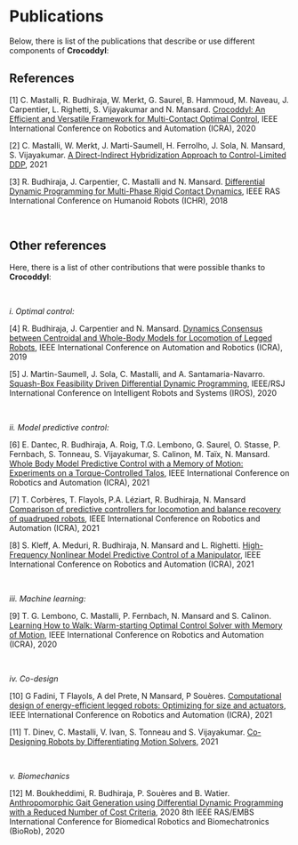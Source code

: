 # Publications

Below, there is list of the publications that describe or use different components of **Crocoddyl**:

## References
<a id="1">[1]</a>
C. Mastalli, R. Budhiraja, W. Merkt, G. Saurel, B. Hammoud, M. Naveau, J. Carpentier, L. Righetti, S. Vijayakumar and N. Mansard. [Crocoddyl: An Efficient and Versatile Framework for Multi-Contact Optimal Control](https://cmastalli.github.io/publications/crocoddyl20icra.html), IEEE International Conference on Robotics and Automation (ICRA), 2020

<a id="2">[2]</a>
C. Mastalli, W. Merkt, J. Marti-Saumell, H. Ferrolho, J. Sola, N. Mansard, S. Vijayakumar. [A Direct-Indirect Hybridization Approach to Control-Limited DDP](https://arxiv.org/pdf/2010.00411.pdf), 2021

<a id="3">[3]</a>
R. Budhiraja, J. Carpentier, C. Mastalli and N. Mansard. [Differential Dynamic Programming for Multi-Phase Rigid Contact Dynamics](https://cmastalli.github.io/publications/mddp18.html), IEEE RAS International Conference on Humanoid Robots (ICHR), 2018

&nbsp;

## Other references
Here, there is a list of other contributions that were possible thanks to **Crocoddyl**:

&nbsp;

*i. Optimal control:*

<a id="4">[4]</a>
R. Budhiraja, J. Carpentier and N. Mansard. [Dynamics Consensus between Centroidal and Whole-Body Models for Locomotion of Legged Robots](https://hal.laas.fr/hal-01875031/document), IEEE International Conference on Automation and Robotics (ICRA), 2019

<a id="5">[5]</a>
J. Martin-Saumell, J. Sola, C. Mastalli, and A. Santamaria-Navarro. [Squash-Box Feasibility Driven Differential Dynamic Programming](https://cmastalli.github.io/publications/squashddp20iros.html),  IEEE/RSJ International Conference on Intelligent Robots and Systems (IROS), 2020

&nbsp;

*ii. Model predictive control:*

<a id="6">[6]</a>
E. Dantec, R. Budhiraja, A. Roig, T.G. Lembono, G. Saurel, O. Stasse, P. Fernbach, S. Tonneau, S. Vijayakumar, S. Calinon, M. Taïx, N. Mansard. [Whole Body Model Predictive Control with a Memory of Motion: Experiments on a Torque-Controlled Talos](https://hal.archives-ouvertes.fr/hal-02995796/file/HAL_MPC_memory_collision.pdf), IEEE International Conference on Robotics and Automation (ICRA), 2021

<a id="7">[7]</a>
T. Corbères, T. Flayols, P.A. Léziart, R. Budhiraja, N. Mansard
[Comparison of predictive controllers for locomotion and balance recovery of quadruped robots](https://hal.laas.fr/hal-03034022/file/icra20_corberes.pdf), IEEE International Conference on Robotics and Automation (ICRA), 2021

<a id="8">[8]</a>
S. Kleff, A. Meduri, R. Budhiraja, N. Mansard and L. Righetti.
[High-Frequency Nonlinear Model Predictive Control of a Manipulator](https://hal.archives-ouvertes.fr/hal-02993058v2/document), IEEE International Conference on Robotics and Automation (ICRA), 2021

&nbsp;

*iii. Machine learning:*

<a id="9">[9]</a>
T. G. Lembono, C. Mastalli, P. Fernbach, N. Mansard and S. Calinon. [Learning How to Walk: Warm-starting Optimal Control Solver with Memory of Motion](https://cmastalli.github.io/publications/learningwalk20icra.html), IEEE International Conference on Robotics and Automation (ICRA), 2020

&nbsp;

*iv. Co-design*

<a id="10">[10]</a>
G Fadini, T Flayols, A del Prete, N Mansard, P Souères. [Computational design of energy-efficient legged robots: Optimizing for size and actuators](https://hal.archives-ouvertes.fr/hal-02993624v2/document), IEEE International Conference on Robotics and Automation (ICRA), 2021

<a id="11">[11]</a>
T. Dinev, C. Mastalli, V. Ivan, S. Tonneau and S. Vijayakumar. [Co-Designing Robots by Differentiating Motion Solvers](https://arxiv.org/pdf/2103.04660.pdf), 2021

&nbsp;

*v. Biomechanics*

<a id="12">[12]</a>
M. Boukheddimi, R. Budhiraja, P. Souères and B. Watier.
[Anthropomorphic Gait Generation using Differential Dynamic Programming with a Reduced Number of Cost Criteria](https://www.researchgate.net/publication/341600397_Anthropomorphic_Gait_Generation_using_Differential_Dynamic_Programming_with_a_Reduced_Number_of_Cost_Criteria),  2020 8th IEEE RAS/EMBS International Conference for Biomedical Robotics and Biomechatronics (BioRob), 2020